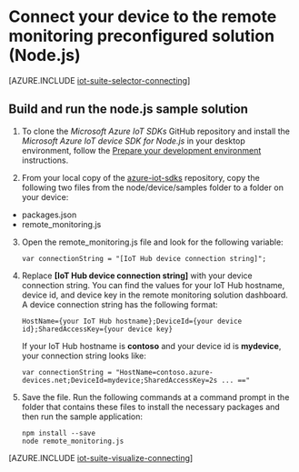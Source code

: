 <properties
   pageTitle="Connect a device using Node.js | Microsoft Azure"
   description="Describes how to connect a device to the Azure IoT Suite preconfigured remote monitoring solution using an application written in Node.js."
   services=""
   suite="iot-suite"
   documentationCenter="na"
   authors="dominicbetts"
   manager="timlt"
   editor=""/>

<tags
   ms.service="iot-suite"
   ms.devlang="na"
   ms.topic="article"
   ms.tgt_pltfrm="na"
   ms.workload="na"
   ms.date="10/05/2016"
   ms.author="dobett"/>


# Connect your device to the remote monitoring preconfigured solution (Node.js)

[AZURE.INCLUDE [iot-suite-selector-connecting](../../includes/iot-suite-selector-connecting.md)]

## Build and run the node.js sample solution

1. To clone the *Microsoft Azure IoT SDKs* GitHub repository and install the *Microsoft Azure IoT device SDK for Node.js* in your desktop environment, follow the [Prepare your development environment][lnk-github-prepare] instructions.

2. From your local copy of the [azure-iot-sdks][lnk-github-repo] repository, copy the following two files from the node/device/samples folder to a folder on your device:

  - packages.json
  - remote_monitoring.js

3. Open the remote_monitoring.js file and look for the following variable:

    ```
    var connectionString = "[IoT Hub device connection string]";
    ```

4. Replace **[IoT Hub device connection string]** with your device connection string. You can find the values for your IoT Hub hostname, device id, and device key in the remote monitoring solution dashboard. A device connection string has the following format:

    ```
    HostName={your IoT Hub hostname};DeviceId={your device id};SharedAccessKey={your device key}
    ```

    If your IoT Hub hostname is **contoso** and your device id is **mydevice**, your connection string looks like:

    ```
    var connectionString = "HostName=contoso.azure-devices.net;DeviceId=mydevice;SharedAccessKey=2s ... =="
    ```

5. Save the file. Run the following commands at a command prompt in the folder that contains these files to install the necessary packages and then run the sample application:

    ```
    npm install --save
    node remote_monitoring.js
    ```

[AZURE.INCLUDE [iot-suite-visualize-connecting](../../includes/iot-suite-visualize-connecting.md)]

[lnk-github-repo]: https://github.com/azure/azure-iot-sdks
[lnk-github-prepare]: https://github.com/Azure/azure-iot-sdks/blob/master/doc/get_started/node-devbox-setup.md